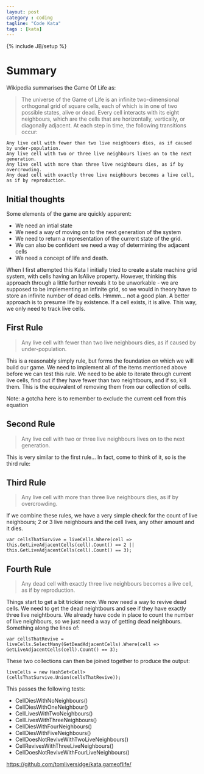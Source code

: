 ```yaml
---
layout: post
category : coding
tagline: "Code Kata"
tags : [kata]
---
```

{% include JB/setup %}

# Summary

Wikipedia summarises the Game Of Life as:

>The universe of the Game of Life is an infinite two-dimensional orthogonal grid of square cells, each of which is in one of two possible states, alive or dead. Every cell interacts with its eight neighbours, which are the cells that are horizontally, vertically, or diagonally adjacent. At each step in time, the following transitions occur:

    Any live cell with fewer than two live neighbours dies, as if caused by under-population.
    Any live cell with two or three live neighbours lives on to the next generation.
    Any live cell with more than three live neighbours dies, as if by overcrowding.
    Any dead cell with exactly three live neighbours becomes a live cell, as if by reproduction.

## Initial thoughts

Some elements of the game are quickly apparent: 

* We need an intial state
* We need a way of moving on to the next generation of the system
* We need to return a representation of the current state of the grid.
* We can also be confident we need a way of determining the adjacent cells 
* We need a concept of life and death. 

When I first attempted this Kata I initially tried to create a state machine grid system, with cells having an IsAlive property. 
However, thinking this approach through a little further reveals it to be unworkable - we are supposed to be 
implementing an infinite grid, so we would in theory have to store an infinite number of dead cells. Hmmm... not a good plan. 
A better approach is to presume life by existence. If a cell exists, it is alive. This way, we only need to track live cells.


## First Rule

>Any live cell with fewer than two live neighbours dies, as if caused by under-population.

This is a reasonably simply rule, but forms the foundation on which we will build our game. We need to implement all of
the items mentioned above before we can test this rule. We need to be able to iterate through current live cells, 
find out if they have fewer than two neightbours, and if so, kill them. This is the equivalent of removing them from our
collection of cells.

Note: a gotcha here is to remember to exclude the current cell from this equation

## Second Rule
>Any live cell with two or three live neighbours lives on to the next generation.

This is very similar to the first rule... In fact, come to think of it, so is the third rule:

## Third Rule
>Any live cell with more than three live neighbours dies, as if by overcrowding.

If we combine these rules, we have a very simple check for the count of live neighbours; 2 or 3 live neighbours and the 
cell lives, any other amount and it dies. 

    var cellsThatSurvive = liveCells.Where(cell => this.GetLiveAdjacentCells(cell).Count() == 2 || 
    this.GetLiveAdjacentCells(cell).Count() == 3);


## Fourth Rule
>Any dead cell with exactly three live neighbours becomes a live cell, as if by reproduction.

Things start to get a bit trickier now. We now need a way to revive dead cells. We need to get the dead neightbours and 
see if they have exactly three live neightbours. We already have code in place to count the number of live neighbours,
so we just need a way of getting dead neighbours. Something along the lines of: 

    var cellsThatRevive = liveCells.SelectMany(GetDeadAdjacentCells).Where(cell => 
    GetLiveAdjacentCells(cell).Count() == 3);

These two collections can then be joined together to produce the output:

    liveCells = new HashSet<Cell>(cellsThatSurvive.Union(cellsThatRevive));
    
This passes the following tests:

* CellDiesWithNoNeighbours()
* CellDiesWithOneNeighbour()
* CellLivesWithTwoNeighbours()
* CellLivesWithThreeNeighbours()
* CellDiesWithFourNeighbours()
* CellDiesWithFiveNeighbours()
* CellDoesNotReviveWithTwoLiveNeighbours()
* CellRevivesWithThreeLiveNeighbours()
* CellDoesNotReviveWithFourLiveNeighbours()

https://github.com/tomliversidge/kata.gameoflife/
